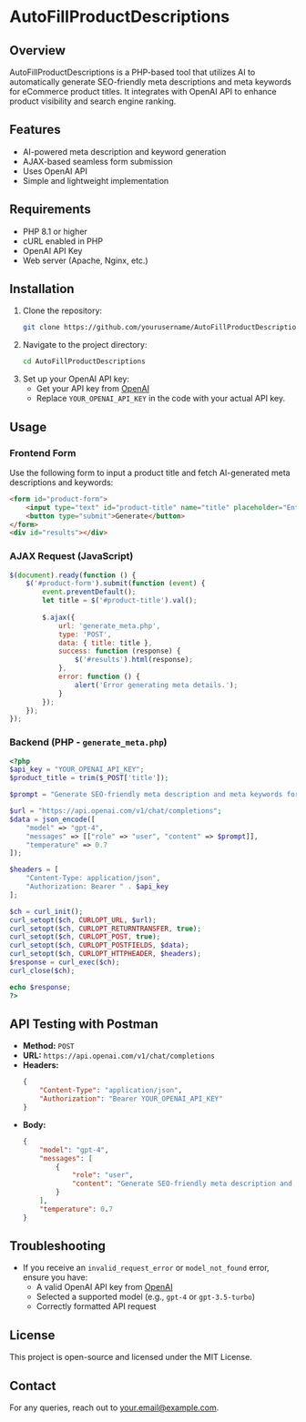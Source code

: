 # AutoFillProductDescriptions

## Overview
AutoFillProductDescriptions is a PHP-based tool that utilizes AI to automatically generate SEO-friendly meta descriptions and meta keywords for eCommerce product titles. It integrates with OpenAI API to enhance product visibility and search engine ranking.

## Features
- AI-powered meta description and keyword generation
- AJAX-based seamless form submission
- Uses OpenAI API
- Simple and lightweight implementation

## Requirements
- PHP 8.1 or higher
- cURL enabled in PHP
- OpenAI API Key
- Web server (Apache, Nginx, etc.)

## Installation
1. Clone the repository:
   ```sh
   git clone https://github.com/yourusername/AutoFillProductDescriptions.git
   ```
2. Navigate to the project directory:
   ```sh
   cd AutoFillProductDescriptions
   ```
3. Set up your OpenAI API key:
   - Get your API key from [OpenAI](https://platform.openai.com/)
   - Replace `YOUR_OPENAI_API_KEY` in the code with your actual API key.

## Usage
### Frontend Form
Use the following form to input a product title and fetch AI-generated meta descriptions and keywords:
```html
<form id="product-form">
    <input type="text" id="product-title" name="title" placeholder="Enter product title" required>
    <button type="submit">Generate</button>
</form>
<div id="results"></div>
```

### AJAX Request (JavaScript)
```js
$(document).ready(function () {
    $('#product-form').submit(function (event) {
        event.preventDefault();
        let title = $('#product-title').val();
        
        $.ajax({
            url: 'generate_meta.php',
            type: 'POST',
            data: { title: title },
            success: function (response) {
                $('#results').html(response);
            },
            error: function () {
                alert('Error generating meta details.');
            }
        });
    });
});
```

### Backend (PHP - `generate_meta.php`)
```php
<?php
$api_key = "YOUR_OPENAI_API_KEY";
$product_title = trim($_POST['title']);

$prompt = "Generate SEO-friendly meta description and meta keywords for the product titled '$product_title'.";

$url = "https://api.openai.com/v1/chat/completions";
$data = json_encode([
    "model" => "gpt-4",
    "messages" => [["role" => "user", "content" => $prompt]],
    "temperature" => 0.7
]);

$headers = [
    "Content-Type: application/json",
    "Authorization: Bearer " . $api_key
];

$ch = curl_init();
curl_setopt($ch, CURLOPT_URL, $url);
curl_setopt($ch, CURLOPT_RETURNTRANSFER, true);
curl_setopt($ch, CURLOPT_POST, true);
curl_setopt($ch, CURLOPT_POSTFIELDS, $data);
curl_setopt($ch, CURLOPT_HTTPHEADER, $headers);
$response = curl_exec($ch);
curl_close($ch);

echo $response;
?>
```

## API Testing with Postman
- **Method:** `POST`
- **URL:** `https://api.openai.com/v1/chat/completions`
- **Headers:**
  ```json
  {
      "Content-Type": "application/json",
      "Authorization": "Bearer YOUR_OPENAI_API_KEY"
  }
  ```
- **Body:**
  ```json
  {
      "model": "gpt-4",
      "messages": [
          {
              "role": "user",
              "content": "Generate SEO-friendly meta description and meta keywords for the product titled 'Wireless Bluetooth Headphones'."
          }
      ],
      "temperature": 0.7
  }
  ```

## Troubleshooting
- If you receive an `invalid_request_error` or `model_not_found` error, ensure you have:
  - A valid OpenAI API key from [OpenAI](https://platform.openai.com/)
  - Selected a supported model (e.g., `gpt-4` or `gpt-3.5-turbo`)
  - Correctly formatted API request

## License
This project is open-source and licensed under the MIT License.

## Contact
For any queries, reach out to [your.email@example.com](mailto:rinki120193@gmail.com).

